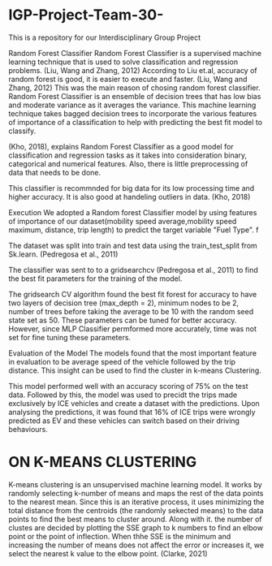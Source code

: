 # IGP-Project-Team-30-
This is a repository for our Interdisciplinary Group Project

Random Forest Classifier
Random Forest Classifier is  a supervised machine learning technique that is used to solve classification and regression problems. (Liu, Wang and Zhang, 2012)  According to Liu et.al, accuracy of random forest is good, it is easier to execute and faster. (Liu, Wang and Zhang, 2012) This was the main reason of chosing random forest classifier. Random Forest Classifier is an ensemble of decision trees that has low bias and moderate variance as it averages the variance.  This machine learning technique takes bagged decision trees to incorporate the various features of importance of a classification to help with predicting the best fit model to classify. 

(Kho, 2018), explains Random Forest Classifier as a good model for classification and regression tasks as it takes into consideration binary, categorical and numerical features. Also, there is little preprocessing of data that needs to be done. 

This classifier is recommnded for big data for its low processing time and higher accuracy. It is also good at handeling outliers in data. (Kho, 2018)

Execution
We adopted a Random forest Classifier model by using features of importance of our dataset(mobility speed average,mobility speed maximum, distance, trip length) to predict the target variable "Fuel Type".  f

The dataset was split into train and test data using the train_test_split from Sk.learn. (Pedregosa et al., 2011)

The classifier was sent to to a gridsearchcv (Pedregosa et al., 2011) to find the best fit parameters for the training of the model. 

The gridsearch CV algorithm found the best fit forest for accuracy to have two layers of decision tree (max_depth = 2), minimum nodes to be 2, number of trees before taking the average to be 10 with the random seed state set as 50. These parameters can be tuned for better accuracy. However, since MLP Classifier permformed more accurately, time was not set for fine tuning these parameters.

Evaluation of the Model
The models found that the most important feature in evaluation to be average speed of the vehicle followed by the trip distance. This insight can be used to find the cluster in k-means Clustering.

This model performed well with an accuracy scoring of 75% on the test data. Followed by this, the model was used to precidt the trips made exclusively by ICE vehicles and create a dataset with the predictions. Upon analysing the predictions, it was found that 16% of ICE trips were wrongly predicted as EV and these vehicles can switch based on their driving behaviours.


# ON K-MEANS CLUSTERING

K-means clustering is an unsupervised machine learning model. It works by randomly selecting k-number of means and maps the rest of the data points to the nearest mean. Since this is an iterative process, it uses minimizing the total distance from the centroids (the randomly sekected means) to the data points to find the best means to cluster around. Along with it. the number of clustes are decided by plotting the SSE graph to k numbers to find an elbow point or the point of inflection. When thhe SSE is the minimum and increasing the number of means does not affect the error or increases it, we select the nearest k value to the elbow point. (Clarke, 2021)






